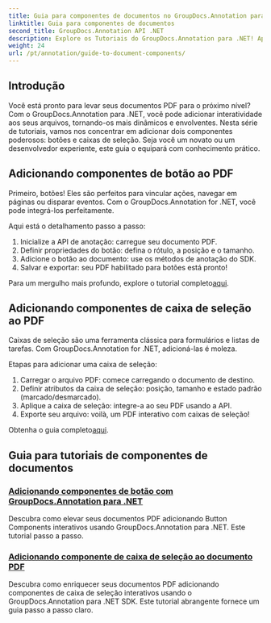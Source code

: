 ```yaml
---
title: Guia para componentes de documentos no GroupDocs.Annotation para .NET
linktitle: Guia para componentes de documentos
second_title: GroupDocs.Annotation API .NET
description: Explore os Tutoriais do GroupDocs.Annotation para .NET! Aprenda passo a passo como adicionar botões interativos e caixas de seleção a documentos PDF com facilidade.
weight: 24
url: /pt/annotation/guide-to-document-components/
---
```

## Introdução

Você está pronto para levar seus documentos PDF para o próximo nível? Com o GroupDocs.Annotation para .NET, você pode adicionar interatividade aos seus arquivos, tornando-os mais dinâmicos e envolventes. Nesta série de tutoriais, vamos nos concentrar em adicionar dois componentes poderosos: botões e caixas de seleção. Seja você um novato ou um desenvolvedor experiente, este guia o equipará com conhecimento prático.  

## Adicionando componentes de botão ao PDF  

Primeiro, botões! Eles são perfeitos para vincular ações, navegar em páginas ou disparar eventos. Com o GroupDocs.Annotation for .NET, você pode integrá-los perfeitamente.  

Aqui está o detalhamento passo a passo:  
1. Inicialize a API de anotação: carregue seu documento PDF.  
2. Definir propriedades do botão: defina o rótulo, a posição e o tamanho.  
3. Adicione o botão ao documento: use os métodos de anotação do SDK.  
4. Salvar e exportar: seu PDF habilitado para botões está pronto!  

 Para um mergulho mais profundo, explore o tutorial completo[aqui](./adding-button-component/).  

## Adicionando componentes de caixa de seleção ao PDF  

Caixas de seleção são uma ferramenta clássica para formulários e listas de tarefas. Com GroupDocs.Annotation for .NET, adicioná-las é moleza.  

Etapas para adicionar uma caixa de seleção:  
1. Carregar o arquivo PDF: comece carregando o documento de destino.  
2. Definir atributos da caixa de seleção: posição, tamanho e estado padrão (marcado/desmarcado).  
3. Aplique a caixa de seleção: integre-a ao seu PDF usando a API.  
4. Exporte seu arquivo: voilà, um PDF interativo com caixas de seleção!  

Obtenha o guia completo[aqui](./adding-checkbox-component/).  

## Guia para tutoriais de componentes de documentos
### [Adicionando componentes de botão com GroupDocs.Annotation para .NET](./adding-button-component/)
Descubra como elevar seus documentos PDF adicionando Button Components interativos usando GroupDocs.Annotation para .NET. Este tutorial passo a passo.
### [Adicionando componente de caixa de seleção ao documento PDF](./adding-checkbox-component/)
Descubra como enriquecer seus documentos PDF adicionando componentes de caixa de seleção interativos usando o GroupDocs.Annotation para .NET SDK. Este tutorial abrangente fornece um guia passo a passo claro.